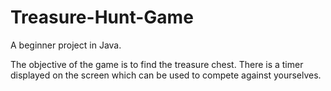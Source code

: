 # Treasure-Hunt-Game

A beginner project in Java.

The objective of the game is to find the treasure chest.
There is a timer displayed on the screen which can be used to compete against yourselves.
